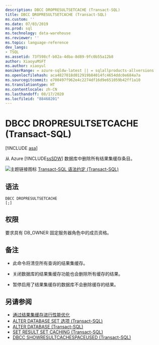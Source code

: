 ```yaml
---
description: DBCC DROPRESULTSETCACHE (Transact-SQL)
title: DBCC DROPRESULTSETCACHE (Transact-SQL)
ms.custom: ''
ms.date: 07/03/2019
ms.prod: sql
ms.technology: data-warehouse
ms.reviewer: ''
ms.topic: language-reference
dev_langs:
- TSQL
ms.assetid: 73f598cf-b02a-4dba-8d89-9fc0b55a12b8
author: XiaoyuMSFT
ms.author: xiaoyul
monikerRange: = azure-sqldw-latest || = sqlallproducts-allversions
ms.openlocfilehash: aca4827018d012919b84014fc4654ddc0e684a7a
ms.sourcegitcommit: e700497f962e4c2274df16d9e651059b42ff1a10
ms.translationtype: HT
ms.contentlocale: zh-CN
ms.lasthandoff: 08/17/2020
ms.locfileid: "88468201"
---
```

# <a name="dbcc-dropresultsetcache--transact-sql"></a>DBCC DROPRESULTSETCACHE (Transact-SQL)

[!INCLUDE [asa](../../includes/applies-to-version/asa.md)]

从 Azure [!INCLUDE[ssSDW](../../includes/sssdw-md.md)] 数据库中删除所有结果集缓存条目。
  
![主题链接图标](../../database-engine/configure-windows/media/topic-link.gif "“主题链接”图标") [Transact-SQL 语法约定 (Transact-SQL)](../../t-sql/language-elements/transact-sql-syntax-conventions-transact-sql.md)
  
## <a name="syntax"></a>语法  
  
```syntaxsql
DBCC DROPRESULTSETCACHE
[;]  
```  

## <a name="permissions"></a>权限

要求具有 DB_OWNER 固定服务器角色中的成员资格。

## <a name="remarks"></a>备注

- 此命令将清空所有查询的结果集缓存。  

- 关闭数据库的结果集缓存功能也会删除所有缓存的结果。  

- 暂停启用了结果集缓存的数据库不会删除缓存的结果。  

## <a name="see-also"></a>另请参阅

- [通过结果集缓存进行性能优化](/azure/sql-data-warehouse/performance-tuning-result-set-caching)</br>
- [ALTER DATABASE SET 选项 (Transact-SQL)](/sql/t-sql/statements/alter-database-transact-sql-set-options?view=azure-sqldw-latest)</br>
- [ALTER DATABASE (Transact-SQL)](/sql/t-sql/statements/alter-database-transact-sql?view=azure-sqldw-latest)</br>
- [SET RESULT SET CACHING &#40;Transact-SQL&#41;](/sql/t-sql/statements/set-result-set-caching-transact-sql)</br>
- [DBCC SHOWRESULTCACHESPACEUSED &#40;Transact-SQL&#41;](/sql/t-sql/database-console-commands/dbcc-showresultcachespaceused-transact-sql)
